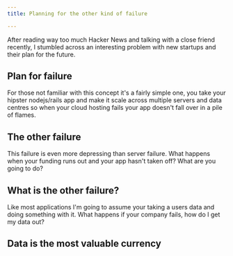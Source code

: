 ```yaml
---
title: Planning for the other kind of failure

---
```

After reading way too much Hacker News and talking with a close friend recently, I stumbled across an interesting problem with new startups and their plan for the future.

## Plan for failure
For those not familiar with this concept it's a fairly simple one, you take your hipster nodejs/rails app and make it scale across multiple servers and data centres so when your cloud hosting fails your app doesn't fall over in a pile of flames.

## The other failure
This failure is even more depressing than server failure. What happens when your funding runs out and your app hasn't taken off? What are you going to do?

## What is the other failure?
Like most applications I'm going to assume your taking a users data and doing something with it. What happens if your company fails, how do I get my data out?

## Data is the most valuable currency

